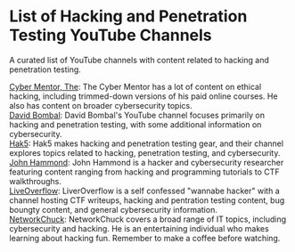 # List of Hacking and Penetration Testing YouTube Channels
A curated list of YouTube channels with content related to hacking and penetration testing.

[Cyber Mentor, The](https://www.youtube.com/channel/UC0ArlFuFYMpEewyRBzdLHiw): The Cyber Mentor has a lot of content on ethical hacking, including trimmed-down versions of his paid online courses. He also has content on broader cybersecurity topics.  
[David Bombal](https://www.youtube.com/channel/UCP7WmQ_U4GB3K51Od9QvM0w): David Bombal's YouTube channel focuses primarily on hacking and penetration testing, with some additional information on cybersecurity.  
[Hak5](https://www.youtube.com/channel/UC3s0BtrBJpwNDaflRSoiieQ): Hak5 makes hacking and penetration testing gear, and their channel explores topics related to hacking, penetration testing, and cybersecurity.  
[John Hammond](https://www.youtube.com/channel/UCVeW9qkBjo3zosnqUbG7CFw): John Hammond is a hacker and cybersecurity researcher featuring content ranging from hacking and programming tutorials to CTF walkthroughs.  
[LiveOverflow](https://www.youtube.com/channel/UClcE-kVhqyiHCcjYwcpfj9w): LiverOverflow is a self confessed "wannabe hacker" with a channel hosting CTF writeups, hacking and pentration testing content, bug boungty content, and general cybersecurity information.  
[NetworkChuck](https://www.youtube.com/channel/UC9x0AN7BWHpCDHSm9NiJFJQ): NetworkChuck covers a broad range of IT topics, including cybersecurity and hacking. He is an entertaining individual who makes learning about hacking fun. Remember to make a coffee before watching.  